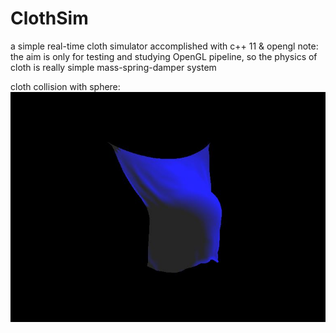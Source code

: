# ClothSim

a simple real-time cloth simulator accomplished with c++ 11 & opengl
note: the aim is only for testing and studying OpenGL pipeline, so the physics of cloth is really simple mass-spring-damper system

cloth collision with sphere:
![](https://github.com/LanLou123/clothsim/raw/master/cloth.JPG)
